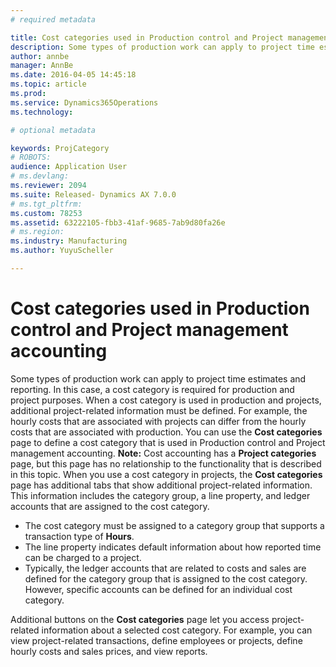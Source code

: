 ```yaml
---
# required metadata

title: Cost categories used in Production control and Project management accounting | Microsoft Docs
description: Some types of production work can apply to project time estimates and reporting. This article provides information about the cost categories that you must define for these types of production work for production and project purposes.
author: annbe
manager: AnnBe
ms.date: 2016-04-05 14:45:18
ms.topic: article
ms.prod: 
ms.service: Dynamics365Operations
ms.technology: 

# optional metadata

keywords: ProjCategory
# ROBOTS: 
audience: Application User
# ms.devlang: 
ms.reviewer: 2094
ms.suite: Released- Dynamics AX 7.0.0
# ms.tgt_pltfrm: 
ms.custom: 78253
ms.assetid: 63222105-fbb3-41af-9685-7ab9d80fa26e
# ms.region: 
ms.industry: Manufacturing
ms.author: YuyuScheller

---
```


# Cost categories used in Production control and Project management accounting

Some types of production work can apply to project time estimates and reporting. In this case, a cost category is required for production and project purposes. When a cost category is used in production and projects, additional project-related information must be defined. For example, the hourly costs that are associated with projects can differ from the hourly costs that are associated with production. You can use the **Cost categories** page to define a cost category that is used in Production control and Project management accounting. **Note:** Cost accounting has a **Project categories** page, but this page has no relationship to the functionality that is described in this topic. When you use a cost category in projects, the **Cost categories** page has additional tabs that show additional project-related information. This information includes the category group, a line property, and ledger accounts that are assigned to the cost category.

-   The cost category must be assigned to a category group that supports a transaction type of **Hours**.
-   The line property indicates default information about how reported time can be charged to a project.
-   Typically, the ledger accounts that are related to costs and sales are defined for the category group that is assigned to the cost category. However, specific accounts can be defined for an individual cost category.

Additional buttons on the **Cost categories** page let you access project-related information about a selected cost category. For example, you can view project-related transactions, define employees or projects, define hourly costs and sales prices, and view reports.

